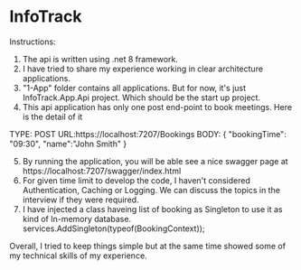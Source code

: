 # InfoTrack

Instructions:

1. The api is written using .net 8 framework.
2. I have tried to share my experience working in clear architecture applications.
3. "1-App" folder contains all applications. But for now, it's just InfoTrack.App.Api project. Which should be the start up project.
4. This api application has only one post end-point to book meetings. Here is the detail of it

TYPE: POST
URL:https://localhost:7207/Bookings
BODY:	{
			"bookingTime": "09:30",
			"name":"John Smith"
		}

5. By running the application, you will be able see a nice swagger page at https://localhost:7207/swagger/index.html
6. For given time limit to develop the code, I haven't considered Authentication, Caching or Logging. We can discuss the topics in the interview if they were required.
7. I have injected a class haveing list of booking as Singleton to use it as kind of In-memory database.
        services.AddSingleton(typeof(BookingContext));


Overall, I tried to keep things simple but at the same time showed some of my technical skills of my experience.
